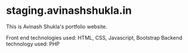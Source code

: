 # staging.avinashshukla.in
This is Avinash Shukla's portfolio website.

Front end technologies used: HTML, CSS, Javascript, Bootstrap
Backend technology used: PHP
